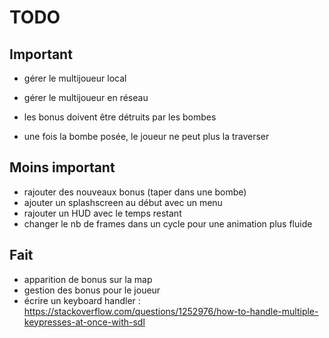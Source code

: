# TODO

## Important

- gérer le multijoueur local
- gérer le multijoueur en réseau

- les bonus doivent être détruits par les bombes
- une fois la bombe posée, le joueur ne peut plus la traverser

## Moins important
- rajouter des nouveaux bonus (taper dans une bombe)
- ajouter un splashscreen au début avec un menu
- rajouter un HUD avec le temps restant
- changer le nb de frames dans un cycle pour une animation plus fluide

## Fait
- apparition de bonus sur la map
- gestion des bonus pour le joueur
- écrire un keyboard handler : https://stackoverflow.com/questions/1252976/how-to-handle-multiple-keypresses-at-once-with-sdl
